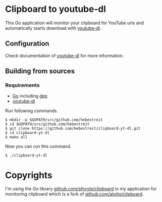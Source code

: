# Clipboard to youtube-dl

This Go application will monitor your clipboard for YouTube urls and automatically starts download with [youtube-dl](https://github.com/rg3/youtube-dl/).

## Configuration

Check documentation of [youtube-dl](https://github.com/rg3/youtube-dl/) for more information.

## Building from sources

### Requirements

* [Go](https://golang.org/doc/install) including [dep](https://github.com/golang/dep)
* [youtube-dl](https://github.com/rg3/youtube-dl/)

Run following commands.

    $ mkdir -p $GOPATH/src/github.com/hebestreit
    $ cd $GOPATH/src/github.com/hebestreit
    $ git clone https://github.com/hebestreit/clipboard-yt-dl.git
    $ cd clipboard-yt-dl
    $ make all

Now you can run this command.

    $ ./clipboard-yt-dl

# Copyrights

I'm using the Go library [github.com/shivylp/clipboard](https://github.com/shivylp/clipboard) in my application for monitoring clipboard which is a fork of [github.com/atotto/clipboard](https://github.com/atotto/clipboard).